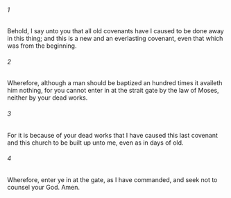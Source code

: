 ###### 1
Behold, I say unto you that all old covenants have I caused to be done away in this thing; and this is a new and an everlasting covenant, even that which was from the beginning.

###### 2
Wherefore, although a man should be baptized an hundred times it availeth him nothing, for you cannot enter in at the strait gate by the law of Moses, neither by your dead works.

###### 3
For it is because of your dead works that I have caused this last covenant and this church to be built up unto me, even as in days of old.

###### 4
Wherefore, enter ye in at the gate, as I have commanded, and seek not to counsel your God. Amen.

